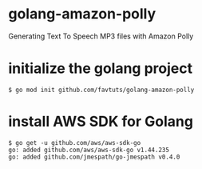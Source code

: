 # golang-amazon-polly
Generating Text To Speech MP3 files with Amazon Polly

# initialize the golang project

```
$ go mod init github.com/favtuts/golang-amazon-polly
```

# install AWS SDK for Golang

```
$ go get -u github.com/aws/aws-sdk-go
go: added github.com/aws/aws-sdk-go v1.44.235
go: added github.com/jmespath/go-jmespath v0.4.0
```